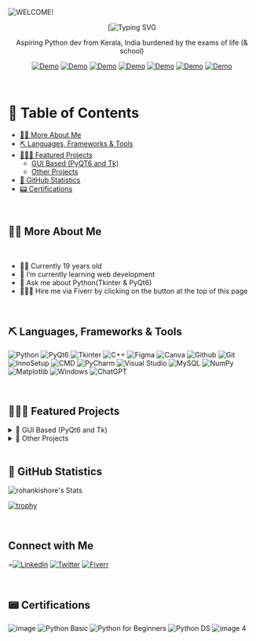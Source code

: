 ![WELCOME!](https://github.com/rohankishore/rohankishore/assets/109947257/f50a5315-5380-4777-b7a8-0184aaa79897)

<div align="center">

[![Typing SVG](https://readme-typing-svg.demolab.com?font=Fira+Code&size=30&pause=1000&background=40FFAC00&vCenter=true&random=false&width=435&lines=%F0%9F%91%8B%F0%9F%8F%BB+Hi+there!+I'm+Rohan+)

</div>

<p align ="center">Aspiring Python dev from Kerala, India burdened by the exams of life (& school) </p>

<div align="center">  
    
  <a href="https://www.hackerrank.com/profile/rohankishore7461">![Demo](https://img.shields.io/badge/hackerrank-1DBF73?style=for-the-badge&logo=hackerrank&logoColor=white)</a>
    <a href="https://rohankishore.github.io/">![Demo](https://img.shields.io/badge/Portfolio-acb6ca?style=for-the-badge&logo=portfolio&logoColor=white)</a>
  <a href="https://www.fiverr.com/rohancodespy/">![Demo](https://img.shields.io/badge/fiverr-1DBF73?style=for-the-badge&logo=fiverr&logoColor=white)</a>
  <a href="https://twitter.com/Aura_Text">![Demo](https://img.shields.io/badge/Twitter-%23040404.svg?style=for-the-badge&logo=X&logoColor=white)</a>
  <a href="https://www.linkedin.com/in/rohankishore/">![Demo](https://img.shields.io/badge/linkedin-0a66c2?style=for-the-badge&logo=linkedin&logoColor=white)</a>
  <a href="https://ko-fi.com/rohankishore">![Demo](https://img.shields.io/badge/Kofi-ff5d5b?style=for-the-badge&logo=kofi&logoColor=white)</a>
    <a href="https://codipy.hashnode.dev/">![Demo](https://img.shields.io/badge/Hashnode-2962ff?style=for-the-badge&logo=hashnode&logoColor=white)</a>
  
 
</div> 

<br>

# 📃 Table of Contents
- [👋🏻 More About Me](#-more-about-me)
- [⛏️ Languages, Frameworks & Tools](#-languages-frameworks--tools)
- [🧑🏻‍💻 Featured Projects](#-featured-projects)  
  * [GUI Based (PyQT6 and Tk)](#gui-based--pyqt6-and-tk-)
  * [Other Projects](#other-projects)
- [📖 GitHub Statistics](#-github-statistics)
- [📟 Certifications](#-certifications)

<br>

## 👋🏻 More About Me

<br>

- 🙋‍♂️ Currently 19 years old
- 🌱 I’m currently learning web development 
- 💬 Ask me about Python(Tkinter & PyQt6)
- 🧑🏼‍💻 Hire me via Fiverr by clicking on the button at the top of this page

<br>

## ⛏️ Languages, Frameworks & Tools
![Python](https://img.shields.io/badge/python-3670A0?style=for-the-badge&logo=python&logoColor=ffdd54)
![PyQt6](https://img.shields.io/badge/Pyqt6-%2319a463.svg?style=for-the-badge&logo=PyQt6&logoColor=white)
![Tkinter](https://img.shields.io/badge/Tkinter-%2313233a.svg?style=for-the-badge&logo=Tkinter&logoColor=white)
![C++](https://img.shields.io/badge/c++-%2300599C.svg?style=for-the-badge&logo=c%2B%2B&logoColor=white)
![Figma](https://img.shields.io/badge/figma-%23F24E1E.svg?style=for-the-badge&logo=figma&logoColor=white)
![Canva](https://img.shields.io/badge/Canva-%2300C4CC.svg?style=for-the-badge&logo=Canva&logoColor=white)
![Github](https://img.shields.io/badge/GitHub-%231b1b1b.svg?style=for-the-badge&logo=GitHub&logoColor=white)
![Git](https://img.shields.io/badge/Git-%23b22d47.svg?style=for-the-badge&logo=Git&logoColor=white)
![InnoSetup](https://img.shields.io/badge/Inno&nbsp;Setup-%238eb9dc.svg?style=for-the-badge&logo=PyQt6&logoColor=white)
![CMD](https://img.shields.io/badge/CMD&nbsp;-%23000000.svg?style=for-the-badge&logo=CMD&logoColor=white)
![PyCharm](https://img.shields.io/badge/pycharm-143?style=for-the-badge&logo=pycharm&logoColor=black&color=black&labelColor=green)
![Visual Studio](https://img.shields.io/badge/Visual%20Studio-5C2D91.svg?style=for-the-badge&logo=visual-studio&logoColor=white)
![MySQL](https://img.shields.io/badge/mysql-4479A1.svg?style=for-the-badge&logo=mysql&logoColor=white)
![NumPy](https://img.shields.io/badge/numpy-%23013243.svg?style=for-the-badge&logo=numpy&logoColor=white)
![Matplotlib](https://img.shields.io/badge/Matplotlib-%23ffffff.svg?style=for-the-badge&logo=Matplotlib&logoColor=black)
![Windows](https://img.shields.io/badge/Windows-0078D6?style=for-the-badge&logo=windows&logoColor=white)
![ChatGPT](https://img.shields.io/badge/chatGPT-74aa9c?style=for-the-badge&logo=openai&logoColor=white)


<br>

## 🧑🏻‍💻 Featured Projects

<details>
  <summary>📁 GUI Based (PyQt6 and Tk)</summary>
    
1. [Aura Text](https://github.com/rohankishore/Aura-Text) : IDE made with PyQt6 and QScintilla
2. [Youtility](https://github.com/rohankishore/Youtility): Youtube video/playlist downloader with a modern fluent design and options to download audio/subtitles
3. [ZenNotes](https://github.com/rohankishore/ZenNotes): Notepad alternative with TTS, Translations, etc
4. [Spotifyte](https://github.com/rohankishore/Spotifyte): Spotify track/playlist downloader with a modern fluent design
5. [Submind](https://github.com/rohankishore/Submind): AI Based Subtitles Generator for Videos / Audios with support for batch generation
6. [CashFlow](https://github.com/rohankishore/CashFlow): Finance manager app with Expense and Income tracking
7. [AnimeSnap](https://github.com/rohankishore/AnimeSnap): Get details of an Anime like the episode, timestamp, etc from just its Screenshot
8. [cvGen](https://github.com/rohankishore/cvGen) : CV Generator using PyQt6 and Python. Create beautiful CVs easily
9. [Graphyte](https://github.com/rohankishore/Graphyte) : Math graphing app like GeoGebra made with PyQt6, NumPy and Matplotlib
10. [Tempus](https://github.com/rohankishore/Tempus): Calendar with Horoscopes, TODOs, Reminders and much more
11. [QRGen](https://github.com/rohankishore/QrGen): Custom QR Code Generator with Logo and color support
12. [WiFi-Analyzer](https://github.com/rohankishore/WiFi-Analyzer): Network sniffer with built-in saved passwords viewer
13. [WinCalc](https://github.com/rohankishore/WinCalc): Windows Calculator clone made with Tk
</details>


<details>
  <summary>📁 Other Projects </summary>

1. [PhysiPy](https://github.com/rohankishore/PhysiPy): Python library to solve Physics equations
2. [Dash](https://github.com/rohankishore/Dash): An endless runner with Cyberpunk theme
3. [PasteCMD](https://github.com/rohankishore/PasteCMD): CLI App for Pastebin
4. [Plotium](https://github.com/rohankishore/Plotium): Python library to plot chemical trends like Electronegativity, Atomic Radius, etc
5. [QoolTabs](https://github.com/rohankishore/QoolTabs): PyQt6/PySide6 TabWidget with drag and drop support and customizable context menu
   
</details>

<br>

## 📖 GitHub Statistics

![rohankishore's Stats](https://github-readme-stats.vercel.app/api?username=rohankishore&theme=vue-dark&show_icons=true&hide_border=false&count_private=true) 


[![trophy](https://github-profile-trophy.vercel.app/?username=rohankishore&theme=juicyfresh&no-frame=false&row=1&&margin-w=20&no-bg=true)](https://github-profile-trophy.vercel.app/?username=sciencepal&theme=juicyfresh&no-frame=true&row=1&&margin-w=20&no-bg=false)

<br>

## Connect with Me

=[![LinkedIn](https://img.shields.io/badge/-LinkedIn-0A66C2?style=flat&logo=linkedin&logoColor=white)](https://www.linkedin.com/in/rohankishore/)
[![Twitter](https://img.shields.io/badge/-Twitter-1DA1F2?style=flat&logo=twitter&logoColor=white)](https://twitter.com/Aura_Text)
[![Fiverr](https://img.shields.io/badge/-Fiverr-1DBF73?style=flat&logo=fiverr&logoColor=white)](https://www.fiverr.com/rohancodespy)

<br>

## 📟 Certifications
![image](https://github.com/rohankishore/rohankishore/assets/109947257/ee6695eb-e93b-465b-b50d-f5215b1ae5f9) ![Python Basic](https://github.com/user-attachments/assets/6869f0ca-2a52-4082-974d-4ecbc953b7e6)
 ![Python for Beginners](https://github.com/user-attachments/assets/33e20867-5fec-44dd-9aa6-db39fc459f11) ![Python DS](https://github.com/user-attachments/assets/e4f8da55-e735-4241-a344-85e03e9e4be0) ![image 4](https://github.com/user-attachments/assets/246dcd04-dc49-4246-ae6d-066ee155ad55)

